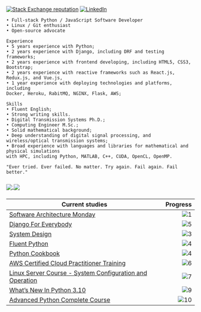 
[![Stack Exchange reputation](https://img.shields.io/badge/Stack_Overflow-FE7A16?style=for-the-badge&logo=stack-overflow&logoColor=white)](https://stackoverflow.com/users/5114495/lucascavalcante)
[![LinkedIn](https://img.shields.io/badge/LinkedIn-0077B5?style=for-the-badge&logo=linkedin&logoColor=white)](https://linkedin.com/in/lucas-cp-cavalcante)


```
• Full-stack Python / JavaScript Software Developer
• Linux / Git enthusiast
• Open-source advocate

Experience
• 5 years experience with Python;
• 2 years experience with Django, including DRF and testing frameworks;
• 2 years experience with frontend developing, including HTML5, CSS3, Bootstrap;
• 2 years experience with reactive frameworks such as React.js, Redux.js, and Vue.js,
• 1 year experience with deploying technologies and platforms, including
Docker, Heroku, RabitMQ, NGINX, Flask, AWS;

Skills
• Fluent English;
• Strong writing skills.
• Digital Transmission Systems Ph.D.;
• Computing Engineer M.Sc.;
• Solid mathematical background;
• Deep understanding of digital signal processing, and wireless/optical transmission systems;
• Broad experience with languages and libraries for mathematical and physical simulations
with HPC, including Python, MATLAB, C++, CUDA, OpenCL, OpenMP.

"Ever tried. Ever failed. No matter. Try again. Fail again. Fail better."
```

###

<a href="https://github.com/cavalcantelucas/">
  <img align="center" src="https://github-readme-stats.vercel.app/api?username=cavalcantelucas&count_private=true&show_icons=true&hide=stars" />
</a>
<a href="https://github.com/cavalcantelucas/">
  <img align="center" src="https://github-readme-stats.vercel.app/api/top-langs/?username=cavalcantelucas&layout=compact" />
</a>

###

|Current studies|Progress|
|---|---:|
| [Software Architecture Monday](https://www.youtube.com/playlist?list=PLdsOZAx8I5umhnn5LLTNJbFgwA3xbycar) | ![1](https://progress-bar.dev/98/?title=ep.123\/ep.126&color=babaca&width=120) |
| [Django For Everybody](https://www.youtube.com/watch?v=o0XbHvKxw7Y&ab_channel=freeCodeCamp.org) | ![5](https://progress-bar.dev/37/?title=7:05:12\/18:40:43&color=babaca&width=120) |
| [System Design](https://www.youtube.com/playlist?list=PLMCXHnjXnTnvo6alSjVkgxV-VH6EPyvoX) | ![3](https://progress-bar.dev/30/?title=ep.11\/ep.36&color=babaca&width=120) |
| [Fluent Python](https://github.com/fluentpython/example-code-2e) | ![4](https://progress-bar.dev/31/?title=pg.227\/pg.711&color=babaca&width=120) |
| [Python Cookbook](https://github.com/CavalcanteLucas/cookbook/blob/master/Python_Cookbook_3rd_Edition.pdf) | ![4](https://progress-bar.dev/26/?title=pg.175\/pg.664&color=babaca&width=120) |
| [AWS Certified Cloud Practitioner Training](https://www.youtube.com/watch?v=3hLmDS179YE&ab_channel=freeCodeCamp.org) | ![6](https://progress-bar.dev/17/?title=0:40:08\/3:58:00&color=babaca&width=120) |
| [Linux Server Course - System Configuration and Operation](https://www.youtube.com/watch?v=WMy3OzvBWc0&ab_channel=freeCodeCamp.org) | ![7](https://progress-bar.dev/10/?title=0:44:44\/5:26:45&color=babaca&width=120) |
| [What’s New In Python 3.10](https://docs.python.org/3.10/whatsnew/3.10.html) | ![9](https://progress-bar.dev/3/?title=parenthesized-context-managers&color=babaca&width=120) |
| [Advanced Python Complete Course](https://www.youtube.com/watch?v=HGOBQPFzWKo&ab_channel=freeCodeCamp.org) | ![10](https://progress-bar.dev/0/?title=0:02:09\/5:55:46&color=babaca&width=120) |
